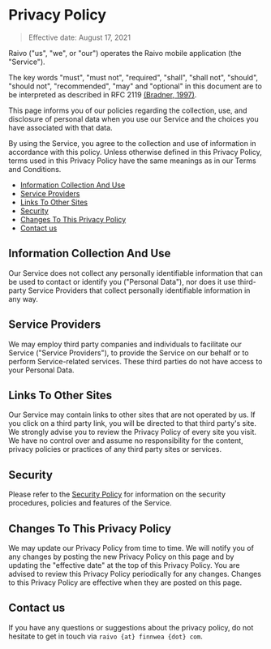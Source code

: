 # Privacy Policy

> Effective date: August 17, 2021

Raivo ("us", "we", or "our") operates the Raivo mobile application (the "Service").

The key words "must", "must not", "required", "shall", "shall not", "should", "should not", "recommended", "may" and "optional" in this document are to be interpreted as described in RFC 2119 [(Bradner, 1997)](https://www.ietf.org/rfc/rfc2119.txt).

This page informs you of our policies regarding the collection, use, and disclosure of personal data when you use our Service and the choices you have associated with that data.

By using the Service, you agree to the collection and use of information in accordance with this policy. Unless otherwise defined in this Privacy Policy, terms used in this Privacy Policy have the same meanings as in our Terms and Conditions.

  * [Information Collection And Use](#information-collection-and-use)
  * [Service Providers](#service-providers)
  * [Links To Other Sites](#links-to-other-sites)
  * [Security](#security)
  * [Changes To This Privacy Policy](#changes-to-this-privacy-policy)
  * [Contact us](#contact-us)

## Information Collection And Use

Our Service does not collect any personally identifiable information that can be used to contact or identify you ("Personal Data"), nor does it use third-party Service Providers that collect personally identifiable information in any way.

## Service Providers

We may employ third party companies and individuals to facilitate our Service ("Service Providers"), to provide the Service on our behalf or to perform Service-related services. These third parties do not have access to your Personal Data.

## Links To Other Sites

Our Service may contain links to other sites that are not operated by us. If you click on a third party link, you will be directed to that third party's site. We strongly advise you to review the Privacy Policy of every site you visit. We have no control over and assume no responsibility for the content, privacy policies or practices of any third party sites or services.

## Security

Please refer to the [Security Policy](https://github.com/raivo-otp/macos-receiver/blob/master/SECURITY.md) for information on the security procedures, policies and features of the Service.

## Changes To This Privacy Policy

We may update our Privacy Policy from time to time. We will notify you of any changes by posting the new Privacy Policy on this page and by updating the "effective date" at the top of this Privacy Policy. You are advised to review this Privacy Policy periodically for any changes. Changes to this Privacy Policy are effective when they are posted on this page.

## Contact us

If you have any questions or suggestions about the privacy policy, do not hesitate to get in touch via `raivo {at} finnwea {dot} com`.